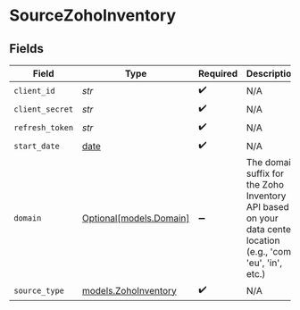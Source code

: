 # SourceZohoInventory


## Fields

| Field                                                                                                           | Type                                                                                                            | Required                                                                                                        | Description                                                                                                     |
| --------------------------------------------------------------------------------------------------------------- | --------------------------------------------------------------------------------------------------------------- | --------------------------------------------------------------------------------------------------------------- | --------------------------------------------------------------------------------------------------------------- |
| `client_id`                                                                                                     | *str*                                                                                                           | :heavy_check_mark:                                                                                              | N/A                                                                                                             |
| `client_secret`                                                                                                 | *str*                                                                                                           | :heavy_check_mark:                                                                                              | N/A                                                                                                             |
| `refresh_token`                                                                                                 | *str*                                                                                                           | :heavy_check_mark:                                                                                              | N/A                                                                                                             |
| `start_date`                                                                                                    | [date](https://docs.python.org/3/library/datetime.html#date-objects)                                            | :heavy_check_mark:                                                                                              | N/A                                                                                                             |
| `domain`                                                                                                        | [Optional[models.Domain]](../models/domain.md)                                                                  | :heavy_minus_sign:                                                                                              | The domain suffix for the Zoho Inventory API based on your data center location (e.g., 'com', 'eu', 'in', etc.) |
| `source_type`                                                                                                   | [models.ZohoInventory](../models/zohoinventory.md)                                                              | :heavy_check_mark:                                                                                              | N/A                                                                                                             |